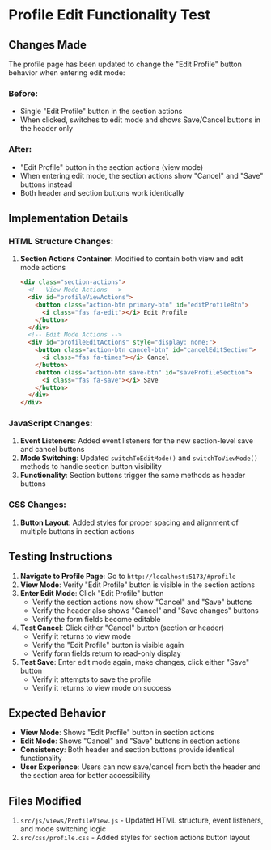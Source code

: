 # Profile Edit Functionality Test

## Changes Made

The profile page has been updated to change the "Edit Profile" button behavior when entering edit mode:

### Before:
- Single "Edit Profile" button in the section actions
- When clicked, switches to edit mode and shows Save/Cancel buttons in the header only

### After:
- "Edit Profile" button in the section actions (view mode)
- When entering edit mode, the section actions show "Cancel" and "Save" buttons instead
- Both header and section buttons work identically

## Implementation Details

### HTML Structure Changes:
1. **Section Actions Container**: Modified to contain both view and edit mode actions
   ```html
   <div class="section-actions">
     <!-- View Mode Actions -->
     <div id="profileViewActions">
       <button class="action-btn primary-btn" id="editProfileBtn">
         <i class="fas fa-edit"></i> Edit Profile
       </button>
     </div>
     <!-- Edit Mode Actions -->
     <div id="profileEditActions" style="display: none;">
       <button class="action-btn cancel-btn" id="cancelEditSection">
         <i class="fas fa-times"></i> Cancel
       </button>
       <button class="action-btn save-btn" id="saveProfileSection">
         <i class="fas fa-save"></i> Save
       </button>
     </div>
   </div>
   ```

### JavaScript Changes:
1. **Event Listeners**: Added event listeners for the new section-level save and cancel buttons
2. **Mode Switching**: Updated `switchToEditMode()` and `switchToViewMode()` methods to handle section button visibility
3. **Functionality**: Section buttons trigger the same methods as header buttons

### CSS Changes:
1. **Button Layout**: Added styles for proper spacing and alignment of multiple buttons in section actions

## Testing Instructions

1. **Navigate to Profile Page**: Go to `http://localhost:5173/#profile`
2. **View Mode**: Verify "Edit Profile" button is visible in the section actions
3. **Enter Edit Mode**: Click "Edit Profile" button
   - Verify the section actions now show "Cancel" and "Save" buttons
   - Verify the header also shows "Cancel" and "Save changes" buttons
   - Verify the form fields become editable
4. **Test Cancel**: Click either "Cancel" button (section or header)
   - Verify it returns to view mode
   - Verify the "Edit Profile" button is visible again
   - Verify form fields return to read-only display
5. **Test Save**: Enter edit mode again, make changes, click either "Save" button
   - Verify it attempts to save the profile
   - Verify it returns to view mode on success

## Expected Behavior

- **View Mode**: Shows "Edit Profile" button in section actions
- **Edit Mode**: Shows "Cancel" and "Save" buttons in section actions
- **Consistency**: Both header and section buttons provide identical functionality
- **User Experience**: Users can now save/cancel from both the header and the section area for better accessibility

## Files Modified

1. `src/js/views/ProfileView.js` - Updated HTML structure, event listeners, and mode switching logic
2. `src/css/profile.css` - Added styles for section actions button layout
